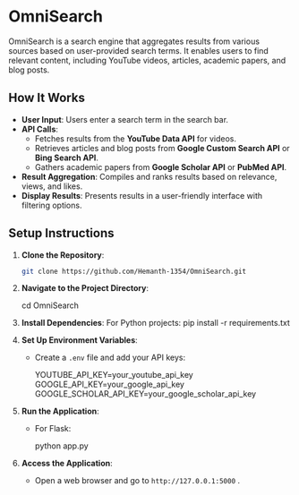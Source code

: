 
# OmniSearch

OmniSearch is a search engine that aggregates results from various sources based on user-provided search terms. It enables users to find relevant content, including YouTube videos, articles, academic papers, and blog posts.

## How It Works
- **User Input**: Users enter a search term in the search bar.
- **API Calls**:
  - Fetches results from the **YouTube Data API** for videos.
  - Retrieves articles and blog posts from **Google Custom Search API** or **Bing Search API**.
  - Gathers academic papers from **Google Scholar API** or **PubMed API**.
- **Result Aggregation**: Compiles and ranks results based on relevance, views, and likes.
- **Display Results**: Presents results in a user-friendly interface with filtering options.

## Setup Instructions
1. **Clone the Repository**:
   ```bash
   git clone https://github.com/Hemanth-1354/OmniSearch.git
   ```

2. **Navigate to the Project Directory**:
   
   cd OmniSearch


3. **Install Dependencies**:
   For Python projects:
   pip install -r requirements.txt

4. **Set Up Environment Variables**:
   - Create a `.env` file and add your API keys:
     
     YOUTUBE_API_KEY=your_youtube_api_key
     GOOGLE_API_KEY=your_google_api_key
     GOOGLE_SCHOLAR_API_KEY=your_google_scholar_api_key
     

5. **Run the Application**:
   - For Flask:
     
     python app.py
     
   

6. **Access the Application**:
   - Open a web browser and go to `http://127.0.0.1:5000` .
